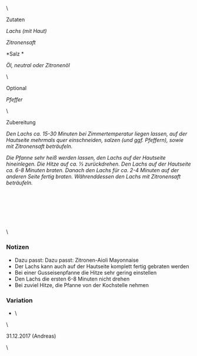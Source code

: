 ## 

\

Zutaten

*Lachs (mit Haut)*

*Zitronensaft*

*Salz *

*Öl, neutral oder Zitronenöl*

\

Optional

*Pfeffer*

\

Zubereitung

*Den Lachs ca. 15-30 Minuten bei Zimmertemperatur liegen lassen, auf der Hautseite mehrmals quer einschneiden, salzen (und ggf. Pfeffern), sowie mit Zitronensaft beträufeln.*

*Die Pfanne sehr heiß werden lassen, den Lachs auf der Hautseite hineinlegen. Die Hitze auf ca. ⅓ zurückdrehen. Den Lachs auf der Hautseite ca. 6-8 Minuten braten. Danach den Lachs für ca. 2-4 Minuten auf der anderen Seite fertig braten. Währenddessen den Lachs mit Zitronensaft beträufeln.*

\
\
\
\
\
\
\

### Notizen

* Dazu passt: Dazu passt: Zitronen-Aioli Mayonnaise
* Der Lachs kann auch auf der Hautseite komplett fertig gebraten werden
* Bei einer Gusseisenpfanne die Hitze sehr gering einstellen
* Den Lachs die ersten 6-8 Minuten nicht drehen
* Bei zuviel Hitze, die Pfanne von der Kochstelle nehmen

### Variation 

* \

\

31\.12.2017 (Andreas)

\
